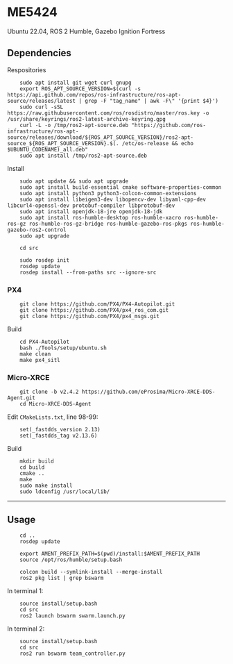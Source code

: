 # ME5424
Ubuntu 22.04, ROS 2 Humble, Gazebo Ignition Fortress

## Dependencies
Respositories

        sudo apt install git wget curl gnupg 
        export ROS_APT_SOURCE_VERSION=$(curl -s https://api.github.com/repos/ros-infrastructure/ros-apt-source/releases/latest | grep -F "tag_name" | awk -F\" '{print $4}')
        sudo curl -sSL https://raw.githubusercontent.com/ros/rosdistro/master/ros.key -o /usr/share/keyrings/ros2-latest-archive-keyring.gpg
        curl -L -o /tmp/ros2-apt-source.deb "https://github.com/ros-infrastructure/ros-apt-source/releases/download/${ROS_APT_SOURCE_VERSION}/ros2-apt-source_${ROS_APT_SOURCE_VERSION}.$(. /etc/os-release && echo $UBUNTU_CODENAME)_all.deb"
        sudo apt install /tmp/ros2-apt-source.deb

Install

        sudo apt update && sudo apt upgrade
        sudo apt install build-essential cmake software-properties-common
        sudo apt install python3 python3-colcon-common-extensions 
        sudo apt install libeigen3-dev libopencv-dev libyaml-cpp-dev libcurl4-openssl-dev protobuf-compiler libprotobuf-dev
        sudo apt install openjdk-18-jre openjdk-18-jdk
        sudo apt install ros-humble-desktop ros-humble-xacro ros-humble-ros-gz ros-humble-ros-gz-bridge ros-humble-gazebo-ros-pkgs ros-humble-gazebo-ros2-control
        sudo apt upgrade

        cd src
        
        sudo rosdep init
        rosdep update
        rosdep install --from-paths src --ignore-src

### PX4
        git clone https://github.com/PX4/PX4-Autopilot.git
        git clone https://github.com/PX4/px4_ros_com.git
        git clone https://github.com/PX4/px4_msgs.git

Build

        cd PX4-Autopilot
        bash ./Tools/setup/ubuntu.sh
        make clean
        make px4_sitl


### Micro-XRCE
        git clone -b v2.4.2 https://github.com/eProsima/Micro-XRCE-DDS-Agent.git
        cd Micro-XRCE-DDS-Agent

Edit ```CMakeLists.txt```, line 98-99: 

        set(_fastdds_version 2.13)
        set(_fastdds_tag v2.13.6)

Build

        mkdir build
        cd build
        cmake ..
        make
        sudo make install
        sudo ldconfig /usr/local/lib/

---

## Usage
        cd ..
        rosdep update

        export AMENT_PREFIX_PATH=$(pwd)/install:$AMENT_PREFIX_PATH
        source /opt/ros/humble/setup.bash

        colcon build --symlink-install --merge-install
        ros2 pkg list | grep bswarm

In terminal 1:

        source install/setup.bash
        cd src
        ros2 launch bswarm swarm.launch.py

In terminal 2:

        source install/setup.bash
        cd src
        ros2 run bswarm team_controller.py

